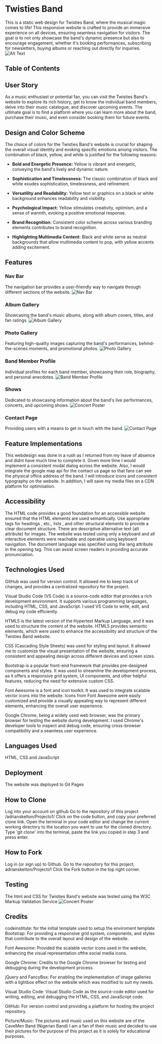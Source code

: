 
# Twisties Band

This is a static web design for Twisties Band, where the musical magic comes to life! This responsive website is crafted to provide an immersive experience on all devices, ensuring seamless navigation for visitors. The goal is to not only showcase the band's dynamic presence but also to encourage engagement, whether it's booking performances, subscribing for newsletters, buying albums or reaching out directly for inquiries.
![Alt Text](assets/images/banner.jpg)


## Table of Contents


## User Story

As a music enthusiast or potential fan, you can visit the Twisties Band's website to explore its rich history, get to know the individual band members, delve into their music catalogue, and discover upcoming events. The ultimate goal is to find a platform where you can learn more about the band, purchase their music, and even consider booking them for future events.

## Design and Color Scheme

The choice of colors for the Twisties Band's website is crucial for shaping the overall visual identity and evoking specific emotions among visitors. The combination of black, yellow, and white is justified for the following reasons:

- **Bold and Energetic Presence:**
  Yellow is vibrant and energetic, conveying the band's lively and dynamic nature.

- **Sophistication and Timelessness:**
  The classic combination of black and white exudes sophistication, timelessness, and refinement.

- **Versatility and Readability:**
  Yellow text or graphics on a black or white background enhances readability and visibility.

- **Psychological Impact:**
  Yellow stimulates creativity, optimism, and a sense of warmth, evoking a positive emotional response.

- **Brand Recognition:**
  Consistent color scheme across various branding elements contributes to brand recognition.

- **Highlighting Multimedia Content:**
  Black and white serve as neutral backgrounds that allow multimedia content to pop, with yellow accents adding excitement.

## Features

### Nav Bar
The navigation bar provides a user-friendly way to navigate through different sections of the website.
![Nav Bar](assets/images/nav.png)

### Album Gallery
Showcasing the band's music albums, along with album covers, titles, and fan ratings.
![Album Gallery](assets/images/Media.png)

### Photo Gallery
Featuring high-quality images capturing the band's performances, behind-the-scenes moments, and promotional photos.
![Photo Gallery](assets/images/Photogallery.png)

### Band Member Profile
Individual profiles for each band member, showcasing their role, biography, and personal anecdotes.
![Band Member Profile](assets/images/bandmembers.png)

### Shows
Dedicated to showcasing information about the band's live performances, concerts, and upcoming shows.
![Concert Poster](assets/images/shows.png)

### Contact Page
Providing users with a means to get in touch with the band.
![Contact Page](assets/images/contact.png)

## Feature Implementations
This webdesign was done in a rush as I returned from my leave of absence and didnt have much time to complete it. Given more time I would implement a consistent modal dialog across the website. Also, I would integrate the google map api for the contact us page so that fans can see the physical office address of the band. I will introduce icons and consistent typography on the website. In addition, I will save my media files on a CDN platform for optimisation. 

## Accessibility
The HTML code provides a good foundation for an accessible website ensured that the HTML elements are used semantically. Use appropriate tags for headings , etc., lists , and other structural elements to provide a clear document structure. There are descriptive alternative text (alt attribute) for images. The website was tested using only a keyboard and all interactive elements were reachable and operable using keyboard navigation. The document language was specified using the lang attribute in the opening tag. This can assist screen readers in providing accurate pronunciation.

## Technologies Used
GitHub was used for version control. It allowed me to keep track of changes, and provides a centralized repository for the project.

Visual Studio Code (VS Code) is a source-code editor that provides a rich development environment. It supports various programming languages, including HTML, CSS, and JavaScript. I used VS Code to write, edit, and debug my code efficiently.

HTML5 is the latest version of the Hypertext Markup Language, and it was used to structure the content of the website. HTML5 provides semantic elements, which were used to enhance the accessibility and structure of the Twisties Band website.


CSS (Cascading Style Sheets) was used for styling and layout. It allowed me to customize the visual presentation of the website, ensuring a consistent and appealing design across different devices and screen sizes.


Bootstrap is a popular front-end framework that provides pre-designed components and styles. It was used to streamline the development process, as it offers a responsive grid system, UI components, and other helpful features, reducing the need for extensive custom CSS.

Font Awesome is a font and icon toolkit. It was used to integrate scalable vector icons into the website. Icons from Font Awesome were easily customized and provide a visually appealing way to represent different elements, enhancing the overall user experience.

Google Chrome, being a widely used web browser, was the primary browser for testing the website during development. I used Chrome's developer tools to inspect and debug code, ensuring cross-browser compatibility and a seamless user experience.

## Languages Used
HTML, CSS and JavaScript

## Deployment
The website was deployed to Git Pages

## How to Clone
Log into your account on github
Go to the repository of this project /adrianskelton/Projecto1/
Click on the code button, and copy your preferred clone link.
Open the terminal in your code editor and change the current working directory to the location you want to use for the cloned directory.
Type 'git clone' into the terminal, paste the link you copied in step 3 and press enter.

## How to Fork
Log in (or sign up) to Github.
Go to the repository for this project, adrianskelton/Projecto1
Click the Fork button in the top right corner.

## Testing
The html and CSS for Twisties Band's website was tested using the W3C Markup Validation Service
![Concert Poster](assets/images/testingcss2.png)

## Credits 
codeinstitute:
for the initial template used to setup the enviroment template 
Bootstrap:
For providing a responsive grid system, components, and styles that contribute to the overall layout and design of the website.

Font Awesome:
Provided the scalable vector icons used in the website, enhancing the visual representation ofthe social media icons.

Google Chrome:
Credits to the Google Chrome browser for testing and debugging during the development process.

jQuery and FancyBox:
For enabling the implementation of image galleries with a lightbox effect on the website which was modified to suit my needs.

Visual Studio Code:
 Visual Studio Code as the source-code editor used for writing, editing, and debugging the HTML, CSS, and JavaScript code.

GitHub:
For version control and providing a platform for hosting the project repository.

Picture/Music:
The pictures and music used on this website are of the CaveMen Band (Nigerian Band) I am a fan of their music and decided to use their pictures for the purpose of this project as it is solely for educational purposes. 

